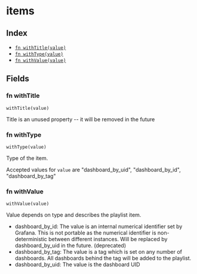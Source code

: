 # items



## Index

* [`fn withTitle(value)`](#fn-withtitle)
* [`fn withType(value)`](#fn-withtype)
* [`fn withValue(value)`](#fn-withvalue)

## Fields

### fn withTitle

```jsonnet
withTitle(value)
```

Title is an unused property -- it will be removed in the future

### fn withType

```jsonnet
withType(value)
```

Type of the item.

Accepted values for `value` are "dashboard_by_uid", "dashboard_by_id", "dashboard_by_tag"

### fn withValue

```jsonnet
withValue(value)
```

Value depends on type and describes the playlist item.

 - dashboard_by_id: The value is an internal numerical identifier set by Grafana. This
 is not portable as the numerical identifier is non-deterministic between different instances.
 Will be replaced by dashboard_by_uid in the future. (deprecated)
 - dashboard_by_tag: The value is a tag which is set on any number of dashboards. All
 dashboards behind the tag will be added to the playlist.
 - dashboard_by_uid: The value is the dashboard UID
